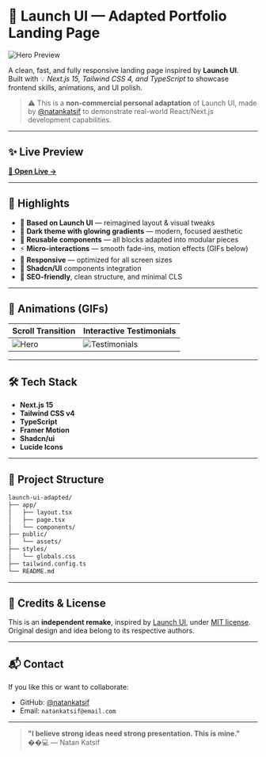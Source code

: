 # 🚀 Launch UI — Adapted Portfolio Landing Page

![Hero Preview](./public/preview.gif)

A clean, fast, and fully responsive landing page inspired by **Launch UI**.  
Built with 💡 _Next.js 15, Tailwind CSS 4, and TypeScript_ to showcase frontend skills, animations, and UI polish.

> ⚠️ This is a **non-commercial personal adaptation** of Launch UI, made by [@natankatsif](https://github.com/natankatsif) to demonstrate real-world React/Next.js development capabilities.

---

## ✨ Live Preview

**[🔗 Open Live →](https://showcase1-by-natan.vercel.app)** 

---

## 🎯 Highlights

- 🧠 **Based on Launch UI** — reimagined layout & visual tweaks
- 🎨 **Dark theme with glowing gradients** — modern, focused aesthetic
- 🧩 **Reusable components** — all blocks adapted into modular pieces
- ⚡️ **Micro-interactions** — smooth fade-ins, motion effects (GIFs below)
- 📱 **Responsive** — optimized for all screen sizes
- 🧠 **Shadcn/UI** components integration
- 🚀 **SEO-friendly**, clean structure, and minimal CLS

---

## 📸 Animations (GIFs)

| Scroll Transition | Interactive Testimonials |
|--------------------|---------------------|
| ![Hero](./public/screen.gif) | ![Testimonials](./public/testimonials-preview.gif) |

---

## 🛠️ Tech Stack

- **Next.js 15**
- **Tailwind CSS v4**
- **TypeScript**
- **Framer Motion**
- **Shadcn/ui**
- **Lucide Icons**

---

## 📁 Project Structure

```bash
launch-ui-adapted/
├── app/
│   ├── layout.tsx
│   ├── page.tsx
│   └── components/
├── public/
│   └── assets/
├── styles/
│   └── globals.css
├── tailwind.config.ts
└── README.md
```
---

## 🤝 Credits & License

This is an **independent remake**, inspired by [Launch UI](https://github.com/launch-ui/launch-ui), under [MIT license](https://github.com/launch-ui/launch-ui/blob/main/LICENSE.md).  
Original design and idea belong to its respective authors.

---

## 📬 Contact

If you like this or want to collaborate:

- GitHub: [@natankatsif](https://github.com/natankatsif)
- Email: `natankatsif@email.com`

---

> **"I believe strong ideas need strong presentation. This is mine."**  
��‍💻 — Natan Katsif